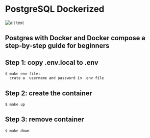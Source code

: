 # PostgreSQL Dockerized
![alt text](https://miro.medium.com/max/849/1*a9qoq1sVtPYgCrT0KSIk9w.png)



## Postgres with Docker and Docker compose a step-by-step guide for beginners


## Step 1: copy .env.local to .env
```console
$ make env-file:
  crate a  username and password in .env file
```
 
## Step 2: create  the container
```console
$ make up 
```

## Step 3: remove container  
```console
$ make down
```
